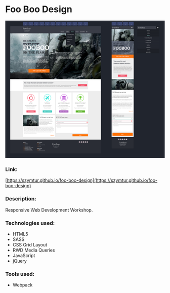 # Foo Boo Design

![](graphics/layout/layout.png)

### Link:
[https://szymtur.github.io/foo-boo-design](https://szymtur.github.io/foo-boo-design)

### Description:
Responsive Web Development Workshop.

### Technologies used:
- HTML5
- SASS
- CSS Grid Layout
- RWD Media Queries 
- JavaScript
- jQuery

### Tools used:
- Webpack